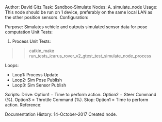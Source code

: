 Author: David Gitz
Task: Sandbox-Simulate
Nodes:
A. simulate_node
Usage: This node should be run on 1 device, preferably on the same local LAN as the other position sensors.
Configuration:


Purpose: Simulates vehicle and outputs simulated sensor data for pose computation
Unit Tests:
1.  Process Unit Tests:
  >>catkin_make run_tests_icarus_rover_v2_gtest_test_simulate_node_process

Loops:
 * Loop1: Process Update
 * Loop2: Sim Pose Publish
 * Loop3: Sim Sensor Publish

Scripts:
Drive: Option1 = Time to perform action.  Option2 = Steer Command (%). Option3 = Throttle Command (%).
Stop: Option1 = Time to perform action.
Reference:

Documentation History:
14-October-2017
Created node.



